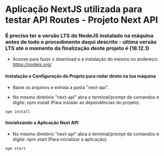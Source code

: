 # Aplicação NextJS utilizada para testar API Routes - Projeto Next API

### É preciso ter a versão LTS do NodeJS instalado na máquina antes de todo o procedimento daqui descrito - ultima versão LTS até o momento da finalização deste projeto é (18.12.1)

- Acesse para fazer o download e a instalação do mesmo no endereço: https://nodejs.org/

#### Instalação e Configuração do Projeto para rodar direto na tua máquina

- Baixe os arquivos e extraia a pasta "next-api".

- No mesmo diretório "next-api" abra o terminal/prompt de comandos e digite: npm install (Para instalar as dependências do projeto).

```
npm install
```

#### Inicializando a Aplicação Next API

- No mesmo diretório "next-api" abra o terminal/prompt de comandos e digite: npm start (Para inicializar a aplicação).

```
npm start
```
